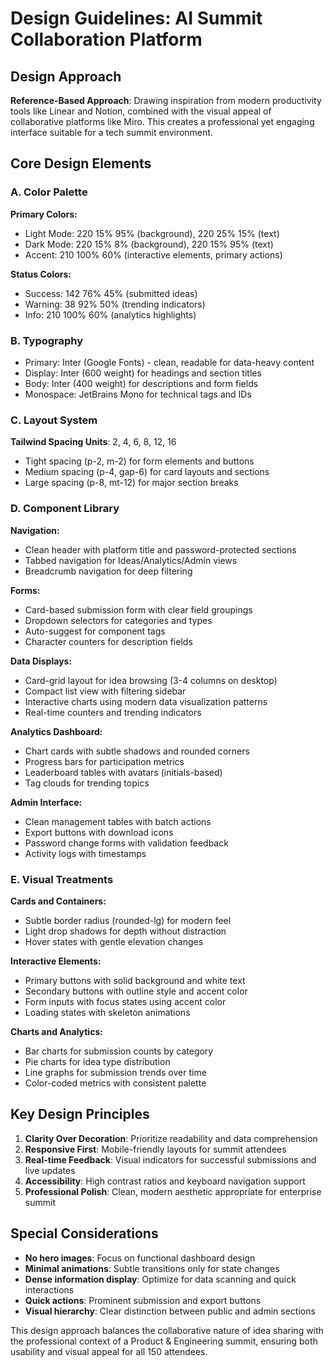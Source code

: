 # Design Guidelines: AI Summit Collaboration Platform

## Design Approach
**Reference-Based Approach**: Drawing inspiration from modern productivity tools like Linear and Notion, combined with the visual appeal of collaborative platforms like Miro. This creates a professional yet engaging interface suitable for a tech summit environment.

## Core Design Elements

### A. Color Palette
**Primary Colors:**
- Light Mode: 220 15% 95% (background), 220 25% 15% (text)
- Dark Mode: 220 15% 8% (background), 220 15% 95% (text)
- Accent: 210 100% 60% (interactive elements, primary actions)

**Status Colors:**
- Success: 142 76% 45% (submitted ideas)
- Warning: 38 92% 50% (trending indicators)
- Info: 210 100% 60% (analytics highlights)

### B. Typography
- Primary: Inter (Google Fonts) - clean, readable for data-heavy content
- Display: Inter (600 weight) for headings and section titles
- Body: Inter (400 weight) for descriptions and form fields
- Monospace: JetBrains Mono for technical tags and IDs

### C. Layout System
**Tailwind Spacing Units**: 2, 4, 6, 8, 12, 16
- Tight spacing (p-2, m-2) for form elements and buttons
- Medium spacing (p-4, gap-6) for card layouts and sections
- Large spacing (p-8, mt-12) for major section breaks

### D. Component Library

**Navigation:**
- Clean header with platform title and password-protected sections
- Tabbed navigation for Ideas/Analytics/Admin views
- Breadcrumb navigation for deep filtering

**Forms:**
- Card-based submission form with clear field groupings
- Dropdown selectors for categories and types
- Auto-suggest for component tags
- Character counters for description fields

**Data Displays:**
- Card-grid layout for idea browsing (3-4 columns on desktop)
- Compact list view with filtering sidebar
- Interactive charts using modern data visualization patterns
- Real-time counters and trending indicators

**Analytics Dashboard:**
- Chart cards with subtle shadows and rounded corners
- Progress bars for participation metrics
- Leaderboard tables with avatars (initials-based)
- Tag clouds for trending topics

**Admin Interface:**
- Clean management tables with batch actions
- Export buttons with download icons
- Password change forms with validation feedback
- Activity logs with timestamps

### E. Visual Treatments

**Cards and Containers:**
- Subtle border radius (rounded-lg) for modern feel
- Light drop shadows for depth without distraction
- Hover states with gentle elevation changes

**Interactive Elements:**
- Primary buttons with solid background and white text
- Secondary buttons with outline style and accent color
- Form inputs with focus states using accent color
- Loading states with skeleton animations

**Charts and Analytics:**
- Bar charts for submission counts by category
- Pie charts for idea type distribution
- Line graphs for submission trends over time
- Color-coded metrics with consistent palette

## Key Design Principles

1. **Clarity Over Decoration**: Prioritize readability and data comprehension
2. **Responsive First**: Mobile-friendly layouts for summit attendees
3. **Real-time Feedback**: Visual indicators for successful submissions and live updates
4. **Accessibility**: High contrast ratios and keyboard navigation support
5. **Professional Polish**: Clean, modern aesthetic appropriate for enterprise summit

## Special Considerations

- **No hero images**: Focus on functional dashboard design
- **Minimal animations**: Subtle transitions only for state changes
- **Dense information display**: Optimize for data scanning and quick interactions
- **Quick actions**: Prominent submission and export buttons
- **Visual hierarchy**: Clear distinction between public and admin sections

This design approach balances the collaborative nature of idea sharing with the professional context of a Product & Engineering summit, ensuring both usability and visual appeal for all 150 attendees.